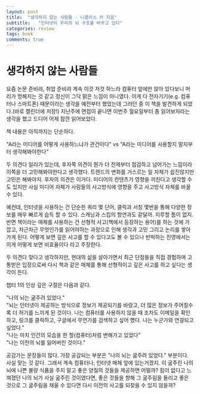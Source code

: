 ```yaml
---
layout: post
title:  "생각하지 않는 사람들 - 니콜라스 카 지음"
subtitle:   "인터넷이 우리의 뇌 구조를 바꾸고 있다"
categories: review
tags: book
comments: true
---
```


# 생각하지 않는 사람들
요즘 논문 준비랴, 취업 준비랴 계속 이것 저것 하느라 컴퓨터 앞에만 앉아 있다보니 머리가 멍해지는 것 같고 정신이 그닥 맑은 느낌이 아니였다. 이게 다 전자기기(e.g. 컴퓨터나 스마트폰) 때문이라는 생각을 예전부터 했었는데 그러던 중 이 책을 발견하게 되었다.(바로 캘린더에 저장!) 지난주에 면접이 끝나면 이번주 월요일부터 좀 읽어보자라는 생각을 했고 드디어 어제 잠깐 읽어보았다.

책 내용은 아직까지는 단순하다.

"A라는 미디어를 어떻게 사용하느냐가 관건이다" vs "A라는 미디어를 사용할지 말지부터 생각해봐야한다"

두 의견다 일리가 있는데, 후자쪽 의견이 뭔가 더 전제부터 점검하고 넘어가는 느낌이라 이쪽을 더 고민해봐야한다고 생각했다. 트렌드의 변화를 거스르는 일 자체가 쉽진않지만 고민은 해봐야지. 후자의 의견은 이거다. 미디어의 컨텐츠가 영향을 끼친다고 생각할 수도 있지만 사실 미디어 자체가 사람들의 사고방식에 영향을 주고 사고방식 자체를 바꿀 수 있다.

예컨데, 인터넷을 사용하는 건 단순한 쿼리 몇 단어, 클릭과 서칭 몇번을 통해 다양한 정보를 매우 빠르게 습득 할 수 있다. 스캐닝과 스킵의 향연과도 같달까. 지루할 틈이 없지.
반면 책이라는 매체를 사용하는 건 선형적 사고(책에서 등장하는 용어)를 하는 것에 가깝고, 차근차근 무엇인가를 읽어야하는 과정으로 인해 생각과 고민 그리고 논리를 쌓아가게 된다. 어떻게 보면 깊은 사고를 할 수 있다고도 볼 수 있으나 반박하는 진영에서는 이게 어떻게 보면 비효율이다 라고 주장한다.

두 의견다 맞다고 생각하지만, 현대의 삶을 살아가면서 최근 단점들을 직접 경험하며 고통받은 입장으로써 다시 책과 같은 매체를 통해 선형적이고 깊은 사고를 하고 싶다는 생각이 든다.

챕터 1의 인상 깊은 구절은 다음과 같다.   

"나의 뇌는 굶주려 있었다."   
"뇌는 인터넷이 제공하는 방식으로 정보가 제공되기를 바랐고, 더 많은 정보가 주어질수록 더 허기를 느끼게 된 것이다. 나는 컴퓨터를 사용하지 않을 때 조차도 이메일을 확인하고, 링크를 클릭하고, 구글에서 무언가를 검색하고 싶어 헀다. 나는 누군가와 연걸되고 싶었다."   
"나는 마치 인간의 모습을 한 할(컴퓨터)처럼 변해가고 있었다"   
"나는 이전의 뇌를 잃어버린 것이다."   

공감가는 문장들이 많다. 가장 공감되는 부분은 "나의 뇌는 굶주려 있었다." 부분이다. 사실 맞는 것 같다. 그래서 계속 컴퓨터나, 인터넷 매체 앞에 있는거겠지. 이 굶주린 나의 뇌에 나쁜 불량 식품을 주지 말고 좋은 양질의 것들을 제공하면 어떨까? 힘이 없다고 느껴졌던 나의 뇌가 사실 굶주린 것이였다면, 좋은 것들을 향해 그 굶주림을 돌리고 좋은 것으로 그 굶주림을 채울 수 있다면 다시 이전의 사고를 되찾을 수 있지 않을까?
